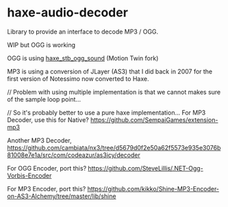 # haxe-audio-decoder
Library to provide an interface to decode MP3 / OGG.

WIP but OGG is working

OGG is using [haxe_stb_ogg_sound](https://github.com/motion-twin/haxe_stb_ogg_sound) (Motion Twin fork)

MP3 is using a conversion of JLayer (AS3) that I did back in 2007 for the first version of Notessimo now converted to Haxe.

// Problem with using multiple implementation is that we cannot makes sure of the sample loop point...

// So it's probably better to use a pure haxe implementation...
For MP3 Decoder, use this for Native? https://github.com/SempaiGames/extension-mp3

Another MP3 Decoder, https://github.com/cambiata/nx3/tree/d5679d0f2e50a62f5573e935e3076b81008e7e1a/src/com/codeazur/as3icy/decoder

For OGG Encoder, port this? https://github.com/SteveLillis/.NET-Ogg-Vorbis-Encoder

For MP3 Encoder, port this? https://github.com/kikko/Shine-MP3-Encoder-on-AS3-Alchemy/tree/master/lib/shine